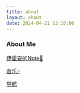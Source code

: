 ```yaml
---
title: about
layout: about
date: 2024-04-21 12:10:06
---
```


###  About Me

[伊霍安的Note🌱](https://garden.yhoauann.cn/)

[音乐🎶](https://music.yhoauann.cn/#/search/playlists?keywords=%E4%BC%8A%E9%9C%8D%E5%AE%89)

[导航](https://nav.yhoauann.cn/)
